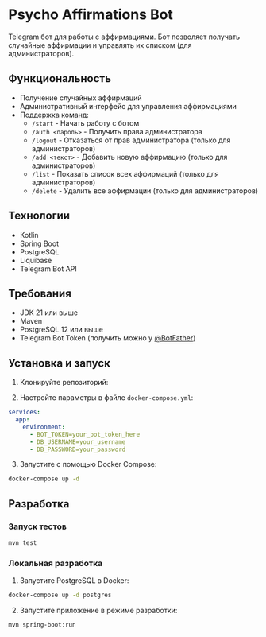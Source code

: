 # Psycho Affirmations Bot

Telegram бот для работы с аффирмациями. Бот позволяет получать случайные аффирмации и управлять их списком (для администраторов).

## Функциональность

- Получение случайных аффирмаций
- Административный интерфейс для управления аффирмациями
- Поддержка команд:
  - `/start` - Начать работу с ботом
  - `/auth <пароль>` - Получить права администратора
  - `/logout` - Отказаться от прав администратора (только для администраторов)
  - `/add <текст>` - Добавить новую аффирмацию (только для администраторов)
  - `/list` - Показать список всех аффирмаций (только для администраторов)
  - `/delete` - Удалить все аффирмации (только для администраторов)

## Технологии

- Kotlin
- Spring Boot
- PostgreSQL
- Liquibase
- Telegram Bot API

## Требования

- JDK 21 или выше
- Maven
- PostgreSQL 12 или выше
- Telegram Bot Token (получить можно у [@BotFather](https://t.me/botfather))

## Установка и запуск

1. Клонируйте репозиторий:

2. Настройте параметры в файле `docker-compose.yml`:
```yaml
services:
  app:
    environment:
      - BOT_TOKEN=your_bot_token_here
      - DB_USERNAME=your_username
      - DB_PASSWORD=your_password
```

3. Запустите с помощью Docker Compose:
```bash
docker-compose up -d
```

## Разработка

### Запуск тестов
```bash
mvn test
```

### Локальная разработка
1. Запустите PostgreSQL в Docker:
```bash
docker-compose up -d postgres
```

2. Запустите приложение в режиме разработки:
```bash
mvn spring-boot:run
```